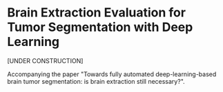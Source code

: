 # Brain Extraction Evaluation for Tumor Segmentation with Deep Learning

[UNDER CONSTRUCTION]

Accompanying the paper "Towards fully automated deep-learning-based brain tumor segmentation: is brain extraction still necessary?".
